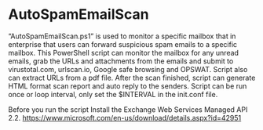 # AutoSpamEmailScan
“AutoSpamEmailScan.ps1” is used to monitor a specific mailbox that in enterprise that users can forward suspicious spam emails to a specific mailbox. 
This PowerShell script can monitor the mailbox for any unread emails, grab the URLs and attachments from the emails and submit to virustotal.com, urlscan.io, Google safe browsing and OPSWAT. Script also can extract URLs from a pdf file. 
After the scan finished, script can generate HTML format scan report and auto reply to the senders.
Script can be run once or loop interval, only set the $INTERVAL in the init.conf file.

Before you run the script Install the Exchange Web Services Managed API 2.2. 
https://www.microsoft.com/en-us/download/details.aspx?id=42951
